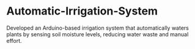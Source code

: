 # Automatic-Irrigation-System
Developed an Arduino-based irrigation system that automatically waters plants by sensing soil moisture levels, reducing water waste and manual effort.
